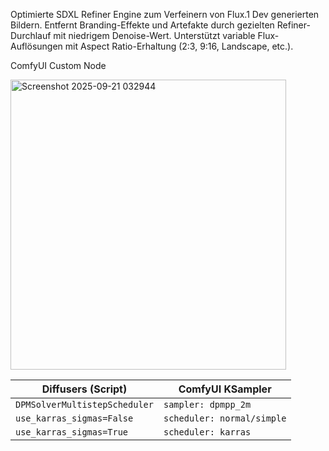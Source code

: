 Optimierte SDXL Refiner Engine zum Verfeinern von Flux.1 Dev generierten Bildern.
    Entfernt Branding-Effekte und Artefakte durch gezielten Refiner-Durchlauf
    mit niedrigem Denoise-Wert. Unterstützt variable Flux-Auflösungen mit
    Aspect Ratio-Erhaltung (2:3, 9:16, Landscape, etc.).

ComfyUI Custom Node

<img width="441" height="464" alt="Screenshot 2025-09-21 032944" src="https://github.com/user-attachments/assets/2aacf31d-45d0-4fd0-897d-be5e02bd902d" />
<br/>
<table>
  <thead>
    <tr>
      <th><strong>Diffusers (Script)</strong></th>
      <th><strong>ComfyUI KSampler</strong></th>
    </tr>
  </thead>
  <tbody>
    <tr>
      <td><code>DPMSolverMultistepScheduler</code></td>
      <td><code>sampler: dpmpp_2m</code></td>
    </tr>
    <tr>
      <td><code>use_karras_sigmas=False</code></td>
      <td><code>scheduler: normal/simple</code></td>
    </tr>
    <tr>
      <td><code>use_karras_sigmas=True</code></td>
      <td><code>scheduler: karras</code></td>
    </tr>
  </tbody>
</table>

